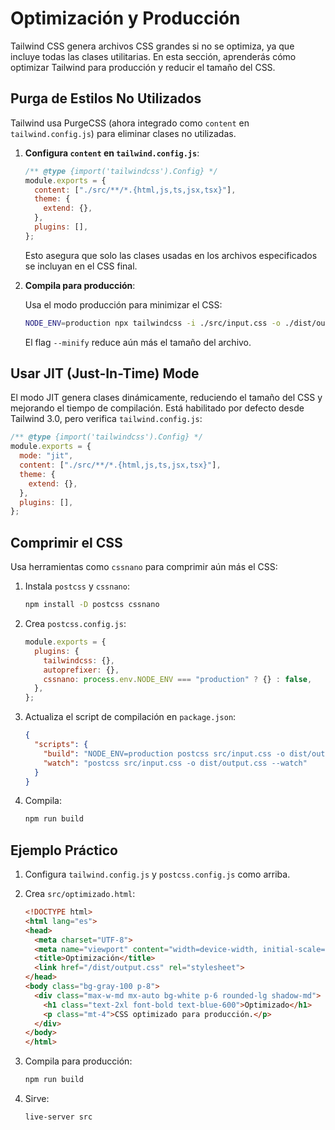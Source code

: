 # Optimización y Producción

Tailwind CSS genera archivos CSS grandes si no se optimiza, ya que incluye todas las clases utilitarias. En esta sección, aprenderás cómo optimizar Tailwind para producción y reducir el tamaño del CSS.

## Purga de Estilos No Utilizados

Tailwind usa PurgeCSS (ahora integrado como `content` en `tailwind.config.js`) para eliminar clases no utilizadas.

1. **Configura `content` en `tailwind.config.js`**:

   ```javascript
   /** @type {import('tailwindcss').Config} */
   module.exports = {
     content: ["./src/**/*.{html,js,ts,jsx,tsx}"],
     theme: {
       extend: {},
     },
     plugins: [],
   };
   ```

   Esto asegura que solo las clases usadas en los archivos especificados se incluyan en el CSS final.

2. **Compila para producción**:

   Usa el modo producción para minimizar el CSS:

   ```bash
   NODE_ENV=production npx tailwindcss -i ./src/input.css -o ./dist/output.css --minify
   ```

   El flag `--minify` reduce aún más el tamaño del archivo.

## Usar JIT (Just-In-Time) Mode

El modo JIT genera clases dinámicamente, reduciendo el tamaño del CSS y mejorando el tiempo de compilación. Está habilitado por defecto desde Tailwind 3.0, pero verifica `tailwind.config.js`:

```javascript
/** @type {import('tailwindcss').Config} */
module.exports = {
  mode: "jit",
  content: ["./src/**/*.{html,js,ts,jsx,tsx}"],
  theme: {
    extend: {},
  },
  plugins: [],
};
```

## Comprimir el CSS

Usa herramientas como `cssnano` para comprimir aún más el CSS:

1. Instala `postcss` y `cssnano`:

   ```bash
   npm install -D postcss cssnano
   ```

2. Crea `postcss.config.js`:

   ```javascript
   module.exports = {
     plugins: {
       tailwindcss: {},
       autoprefixer: {},
       cssnano: process.env.NODE_ENV === "production" ? {} : false,
     },
   };
   ```

3. Actualiza el script de compilación en `package.json`:

   ```json
   {
     "scripts": {
       "build": "NODE_ENV=production postcss src/input.css -o dist/output.css",
       "watch": "postcss src/input.css -o dist/output.css --watch"
     }
   }
   ```

4. Compila:

   ```bash
   npm run build
   ```

## Ejemplo Práctico

1. Configura `tailwind.config.js` y `postcss.config.js` como arriba.

2. Crea `src/optimizado.html`:

   ```html
   <!DOCTYPE html>
   <html lang="es">
   <head>
     <meta charset="UTF-8">
     <meta name="viewport" content="width=device-width, initial-scale=1.0">
     <title>Optimización</title>
     <link href="/dist/output.css" rel="stylesheet">
   </head>
   <body class="bg-gray-100 p-8">
     <div class="max-w-md mx-auto bg-white p-6 rounded-lg shadow-md">
       <h1 class="text-2xl font-bold text-blue-600">Optimizado</h1>
       <p class="mt-4">CSS optimizado para producción.</p>
     </div>
   </body>
   </html>
   ```

3. Compila para producción:

   ```bash
   npm run build
   ```

4. Sirve:

   ```bash
   live-server src
   ```

